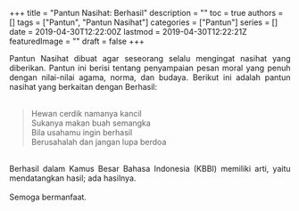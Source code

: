 +++
title = "Pantun Nasihat: Berhasil"
description = ""
toc = true
authors = []
tags = ["Pantun", "Pantun Nasihat"]
categories = ["Pantun"]
series = []
date = 2019-04-30T12:22:00Z
lastmod = 2019-04-30T12:22:21Z
featuredImage = ""
draft = false
+++

<div style="text-align: justify;">Pantun Nasihat dibuat agar seseorang selalu mengingat nasihat yang diberikan. Pantun ini berisi tentang penyampaian pesan moral yang penuh dengan nilai-nilai agama, norma, dan budaya. Berikut ini adalah pantun nasihat yang berkaitan dengan Berhasil:<br /><br />
<blockquote class="tr_bq">Hewan cerdik namanya kancil<br />Sukanya makan buah semangka<br />Bila usahamu ingin berhasil<br />Berusahalah dan jangan lupa berdoa</blockquote><br />
Berhasil dalam Kamus Besar Bahasa Indonesia (KBBI) memiliki arti, yaitu mendatangkan hasil; ada hasilnya.<br /><br />
Semoga bermanfaat.</div>
